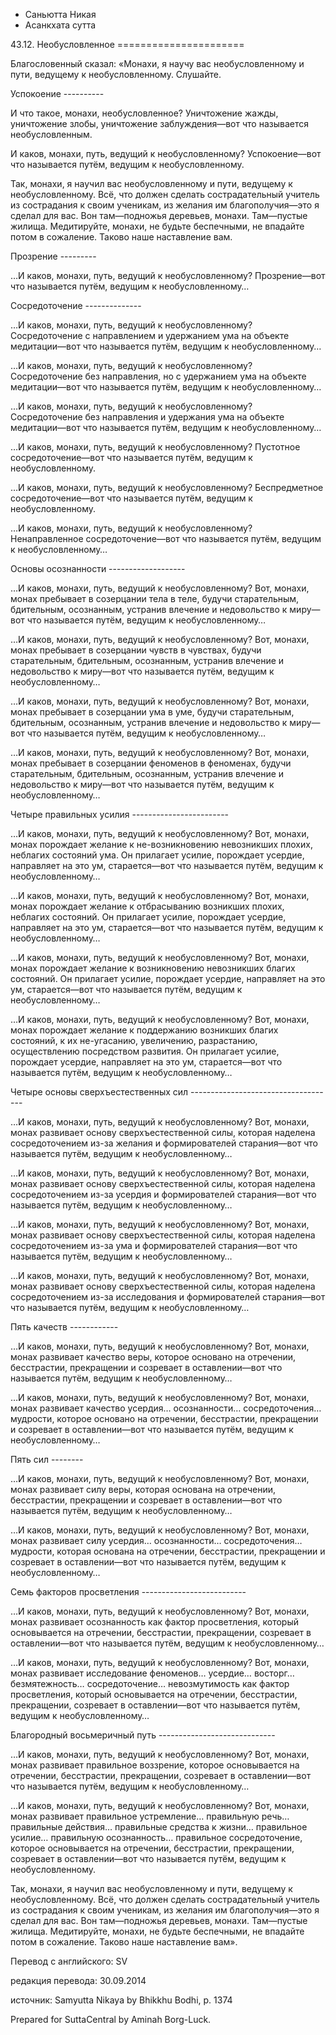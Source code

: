 









* Саньютта Никая
* Асанкхата сутта


43\.12\. Необусловленное
\=\=\=\=\=\=\=\=\=\=\=\=\=\=\=\=\=\=\=\=\=\=



Благословенный сказал: «Монахи, я научу вас необусловленному и пути, ведущему к необусловленному\. Слушайте\.


Успокоение
\-\-\-\-\-\-\-\-\-\-


И что такое, монахи, необусловленное? Уничтожение жажды, уничтожение злобы, уничтожение заблуждения—вот что называется необусловленным\.


И каков, монахи, путь, ведущий к необусловленному? Успокоение—вот что называется путём, ведущим к необусловленному\.


Так, монахи, я научил вас необусловленному и пути, ведущему к необусловленному\. Всё, что должен сделать сострадательный учитель из сострадания к своим ученикам, из желания им благополучия—это я сделал для вас\. Вон там—подножья деревьев, монахи\. Там—пустые жилища\. Медитируйте, монахи, не будьте беспечными, не впадайте потом в сожаление\. Таково наше наставление вам\.


Прозрение
\-\-\-\-\-\-\-\-\-


…И каков, монахи, путь, ведущий к необусловленному? Прозрение—вот что называется путём, ведущим к необусловленному…


Сосредоточение
\-\-\-\-\-\-\-\-\-\-\-\-\-\-


…И каков, монахи, путь, ведущий к необусловленному? Сосредоточение с направлением и удержанием ума на объекте медитации—вот что называется путём, ведущим к необусловленному…


…И каков, монахи, путь, ведущий к необусловленному? Сосредоточение без направления, но с удержанием ума на объекте медитации—вот что называется путём, ведущим к необусловленному…


…И каков, монахи, путь, ведущий к необусловленному? Сосредоточение без направления и удержания ума на объекте медитации—вот что называется путём, ведущим к необусловленному…


…И каков, монахи, путь, ведущий к необусловленному? Пустотное сосредоточение—вот что называется путём, ведущим к необусловленному\.


…И каков, монахи, путь, ведущий к необусловленному? Беспредметное сосредоточение—вот что называется путём, ведущим к необусловленному\.


…И каков, монахи, путь, ведущий к необусловленному? Ненаправленное сосредоточение—вот что называется путём, ведущим к необусловленному…


Основы осознанности
\-\-\-\-\-\-\-\-\-\-\-\-\-\-\-\-\-\-\-


…И каков, монахи, путь, ведущий к необусловленному? Вот, монахи, монах пребывает в созерцании тела в теле, будучи старательным, бдительным, осознанным, устранив влечение и недовольство к миру—вот что называется путём, ведущим к необусловленному…


…И каков, монахи, путь, ведущий к необусловленному? Вот, монахи, монах пребывает в созерцании чувств в чувствах, будучи старательным, бдительным, осознанным, устранив влечение и недовольство к миру—вот что называется путём, ведущим к необусловленному…


…И каков, монахи, путь, ведущий к необусловленному? Вот, монахи, монах пребывает в созерцании ума в уме, будучи старательным, бдительным, осознанным, устранив влечение и недовольство к миру—вот что называется путём, ведущим к необусловленному…


…И каков, монахи, путь, ведущий к необусловленному? Вот, монахи, монах пребывает в созерцании феноменов в феноменах, будучи старательным, бдительным, осознанным, устранив влечение и недовольство к миру—вот что называется путём, ведущим к необусловленному…


Четыре правильных усилия
\-\-\-\-\-\-\-\-\-\-\-\-\-\-\-\-\-\-\-\-\-\-\-\-


…И каков, монахи, путь, ведущий к необусловленному? Вот, монахи, монах порождает желание к не\-возникновению невозникших плохих, неблагих состояний ума\. Он прилагает усилие, порождает усердие, направляет на это ум, старается—вот что называется путём, ведущим к необусловленному…


…И каков, монахи, путь, ведущий к необусловленному? Вот, монахи, монах порождает желание к отбрасыванию возникших плохих, неблагих состояний\. Он прилагает усилие, порождает усердие, направляет на это ум, старается—вот что называется путём, ведущим к необусловленному…


…И каков, монахи, путь, ведущий к необусловленному? Вот, монахи, монах порождает желание к возникновению невозникших благих состояний\. Он прилагает усилие, порождает усердие, направляет на это ум, старается—вот что называется путём, ведущим к необусловленному…


…И каков, монахи, путь, ведущий к необусловленному? Вот, монахи, монах порождает желание к поддержанию возникших благих состояний, к их не\-угасанию, увеличению, разрастанию, осуществлению посредством развития\. Он прилагает усилие, порождает усердие, направляет на это ум, старается—вот что называется путём, ведущим к необусловленному…


Четыре основы сверхъестественных сил
\-\-\-\-\-\-\-\-\-\-\-\-\-\-\-\-\-\-\-\-\-\-\-\-\-\-\-\-\-\-\-\-\-\-\-\-


…И каков, монахи, путь, ведущий к необусловленному? Вот, монахи, монах развивает основу сверхъестественной силы, которая наделена сосредоточением из\-за желания и формирователей старания—вот что называется путём, ведущим к необусловленному…


…И каков, монахи, путь, ведущий к необусловленному? Вот, монахи, монах развивает основу сверхъестественной силы, которая наделена сосредоточением из\-за усердия и формирователей старания—вот что называется путём, ведущим к необусловленному…


…И каков, монахи, путь, ведущий к необусловленному? Вот, монахи, монах развивает основу сверхъестественной силы, которая наделена сосредоточением из\-за ума и формирователей старания—вот что называется путём, ведущим к необусловленному…


…И каков, монахи, путь, ведущий к необусловленному? Вот, монахи, монах развивает основу сверхъестественной силы, которая наделена сосредоточением из\-за исследования и формирователей старания—вот что называется путём, ведущим к необусловленному…


Пять качеств
\-\-\-\-\-\-\-\-\-\-\-\-


…И каков, монахи, путь, ведущий к необусловленному? Вот, монахи, монах развивает качество веры, которое основано на отречении, бесстрастии, прекращении и созревает в оставлении—вот что называется путём, ведущим к необусловленному…


…И каков, монахи, путь, ведущий к необусловленному? Вот, монахи, монах развивает качество усердия… осознанности… сосредоточения… мудрости, которое основано на отречении, бесстрастии, прекращении и созревает в оставлении—вот что называется путём, ведущим к необусловленному…


Пять сил
\-\-\-\-\-\-\-\-


…И каков, монахи, путь, ведущий к необусловленному? Вот, монахи, монах развивает силу веры, которая основана на отречении, бесстрастии, прекращении и созревает в оставлении—вот что называется путём, ведущим к необусловленному…


…И каков, монахи, путь, ведущий к необусловленному? Вот, монахи, монах развивает силу усердия… осознанности… сосредоточения… мудрости, которая основана на отречении, бесстрастии, прекращении и созревает в оставлении—вот что называется путём, ведущим к необусловленному…


Семь факторов просветления
\-\-\-\-\-\-\-\-\-\-\-\-\-\-\-\-\-\-\-\-\-\-\-\-\-\-


…И каков, монахи, путь, ведущий к необусловленному? Вот, монахи, монах развивает осознанность как фактор просветления, который основывается на отречении, бесстрастии, прекращении, созревает в оставлении—вот что называется путём, ведущим к необусловленному…


…И каков, монахи, путь, ведущий к необусловленному? Вот, монахи, монах развивает исследование феноменов… усердие… восторг… безмятежность… сосредоточение… невозмутимость как фактор просветления, который основывается на отречении, бесстрастии, прекращении, созревает в оставлении—вот что называется путём, ведущим к необусловленному…


Благородный восьмеричный путь
\-\-\-\-\-\-\-\-\-\-\-\-\-\-\-\-\-\-\-\-\-\-\-\-\-\-\-\-\-


…И каков, монахи, путь, ведущий к необусловленному? Вот, монахи, монах развивает правильное воззрение, которое основывается на отречении, бесстрастии, прекращении, созревает в оставлении—вот что называется путём, ведущим к необусловленному…


…И каков, монахи, путь, ведущий к необусловленному? Вот, монахи, монах развивает правильное устремление… правильную речь… правильные действия… правильные средства к жизни… правильное усилие… правильную осознанность… правильное сосредоточение, которое основывается на отречении, бесстрастии, прекращении, созревает в оставлении—вот что называется путём, ведущим к необусловленному\.


Так, монахи, я научил вас необусловленному и пути, ведущему к необусловленному\. Всё, что должен сделать сострадательный учитель из сострадания к своим ученикам, из желания им благополучия—это я сделал для вас\. Вон там—подножья деревьев, монахи\. Там—пустые жилища\. Медитируйте, монахи, не будьте беспечными, не впадайте потом в сожаление\. Таково наше наставление вам»\.



Перевод с английского: SV


редакция перевода: 30\.09\.2014


источник: Samyutta Nikaya by Bhikkhu Bodhi, p\. 1374


Prepared for SuttaCentral by Aminah Borg\-Luck\.






